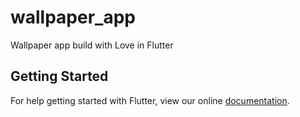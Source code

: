 # wallpaper_app

Wallpaper app build with Love in Flutter

## Getting Started

For help getting started with Flutter, view our online
[documentation](https://flutter.io/).
